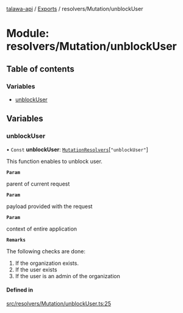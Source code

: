 [talawa-api](../README.md) / [Exports](../modules.md) / resolvers/Mutation/unblockUser

# Module: resolvers/Mutation/unblockUser

## Table of contents

### Variables

- [unblockUser](resolvers_Mutation_unblockUser.md#unblockuser)

## Variables

### unblockUser

• `Const` **unblockUser**: [`MutationResolvers`](types_generatedGraphQLTypes.md#mutationresolvers)[``"unblockUser"``]

This function enables to unblock user.

**`Param`**

parent of current request

**`Param`**

payload provided with the request

**`Param`**

context of entire application

**`Remarks`**

The following checks are done:
1. If the organization exists.
2. If the user exists
3. If the user is an admin of the organization

#### Defined in

[src/resolvers/Mutation/unblockUser.ts:25](https://github.com/PalisadoesFoundation/talawa-api/blob/e7d3a46/src/resolvers/Mutation/unblockUser.ts#L25)
